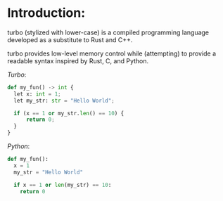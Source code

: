# Introduction:
turbo (stylized with lower-case) is a compiled programming language developed as a substitute to Rust and C++.

turbo provides low-level memory control while (attempting) to provide a readable syntax inspired by Rust, C, and Python.

_Turbo_:
```python
def my_fun() -> int {
  let x: int = 1;
  let my_str: str = "Hello World";

  if (x == 1 or my_str.len() == 10) {
      return 0;
  }
}
```

_Python_:
```python
def my_fun():
  x = 1
  my_str = "Hello World"

  if x == 1 or len(my_str) == 10:
    return 0
```
